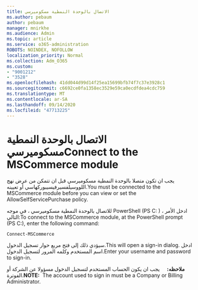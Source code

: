```yaml
---
title: الاتصال بالوحدة النمطية مسكوميرسي
ms.author: pebaum
author: pebaum
manager: mnirkhe
ms.audience: Admin
ms.topic: article
ms.service: o365-administration
ROBOTS: NOINDEX, NOFOLLOW
localization_priority: Normal
ms.collection: Adm_O365
ms.custom:
- "9001212"
- "3528"
ms.openlocfilehash: 41dd044d99d14f25ea15699bfb74f7c37e3928c1
ms.sourcegitcommit: c6692ce0fa1358ec3529e59ca0ecdfdea4cdc759
ms.translationtype: MT
ms.contentlocale: ar-SA
ms.lasthandoff: 09/14/2020
ms.locfileid: "47713225"
---
```

# <a name="connect-to-the-mscommerce-module"></a><span data-ttu-id="52491-102">الاتصال بالوحدة النمطية مسكوميرسي</span><span class="sxs-lookup"><span data-stu-id="52491-102">Connect to the MSCommerce module</span></span>

<span data-ttu-id="52491-103">يجب ان تكون متصلا بالوحدة النمطية مسكوميرسي قبل ان تتمكن من عرض نهج اللووسيلفسيرفيسيبوركهاسي أو تعيينه.</span><span class="sxs-lookup"><span data-stu-id="52491-103">You must be connected to the MSCommerce module before you can view or set the AllowSelfServicePurchase policy.</span></span>  

<span data-ttu-id="52491-104">للاتصال بالوحدة النمطية مسكوميرسي ، في موجه PowerShell (PS C: \) ، ادخل الأمر التالي:</span><span class="sxs-lookup"><span data-stu-id="52491-104">To connect to the MSCommerce module, at the PowerShell prompt (PS C:\), enter the following command:</span></span>

`Connect-MSCommerce`

<span data-ttu-id="52491-105">سيؤدي ذلك إلى فتح مربع حوار تسجيل الدخول.</span><span class="sxs-lookup"><span data-stu-id="52491-105">This will open a sign-in dialog.</span></span> <span data-ttu-id="52491-106">ادخل اسم المستخدم وكلمه المرور لتسجيل الدخول.</span><span class="sxs-lookup"><span data-stu-id="52491-106">Enter your username and password to sign-in.</span></span>

<span data-ttu-id="52491-107">**ملاحظه:** &nbsp; &nbsp; يجب ان يكون الحساب المستخدم لتسجيل الدخول مسؤولا عن الشركة أو الفوترة.</span><span class="sxs-lookup"><span data-stu-id="52491-107">**NOTE:**&nbsp;&nbsp;The account used to sign in must be a Company or Billing Administrator.</span></span>
